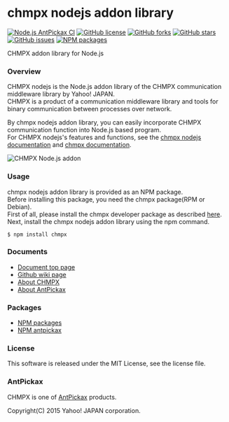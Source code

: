 chmpx nodejs addon library
===========================
[![Node.js AntPickax CI](https://github.com/yahoojapan/chmpx_nodejs/workflows/Node.js%20AntPickax%20CI/badge.svg)](https://github.com/yahoojapan/chmpx_nodejs/actions)
[![GitHub license](https://img.shields.io/badge/license-MIT-blue.svg)](https://raw.githubusercontent.com/yahoojapan/chmpx_nodejs/master/LICENSE)
[![GitHub forks](https://img.shields.io/github/forks/yahoojapan/chmpx_nodejs.svg)](https://github.com/yahoojapan/chmpx_nodejs/network)
[![GitHub stars](https://img.shields.io/github/stars/yahoojapan/chmpx_nodejs.svg)](https://github.com/yahoojapan/chmpx_nodejs/stargazers)
[![GitHub issues](https://img.shields.io/github/issues/yahoojapan/chmpx_nodejs.svg)](https://github.com/yahoojapan/chmpx_nodejs/issues)
[![NPM packages](https://badge.fury.io/js/chmpx.svg)](https://badge.fury.io/js/chmpx)

CHMPX addon library for Node.js

### Overview
CHMPX nodejs is the Node.js addon library of the CHMPX communication middleware library by Yahoo! JAPAN.  
CHMPX is a product of a communication middleware library and tools for binary communication between processes over network.  

By chmpx nodejs addon library, you can easily incorporate CHMPX communication function into Node.js based program.  
For CHMPX nodejs's features and functions, see the [chmpx nodejs documentation](https://nodejs.chmpx.antpick.ax/) and [chmpx documentation](https://chmpx.antpick.ax/).  

![CHMPX Node.js addon](https://nodejs.chmpx.antpick.ax/images/top_chmpx_nodejs.png)

### Usage
chmpx nodejs addon library is provided as an NPM package.  
Before installing this package, you need the chmpx package(RPM or Debian).  
First of all, please install the chmpx developer package as described [here](https://chmpx.antpick.ax/usage.html).  
Next, install the chmpx nodejs addon library using the npm command.
```
$ npm install chmpx
```

### Documents
  - [Document top page](https://nodejs.chmpx.antpick.ax/)
  - [Github wiki page](https://github.com/yahoojapan/chmpx_nodejs/wiki)
  - [About CHMPX](https://chmpx.antpick.ax/)
  - [About AntPickax](https://antpick.ax/)

### Packages
  - [NPM packages](https://www.npmjs.com/package/chmpx)
  - [NPM antpickax](https://www.npmjs.com/org/antpickax)

### License
This software is released under the MIT License, see the license file.

### AntPickax
CHMPX is one of [AntPickax](https://antpick.ax/) products.

Copyright(C) 2015 Yahoo! JAPAN corporation.
